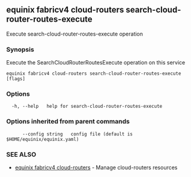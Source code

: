 ## equinix fabricv4 cloud-routers search-cloud-router-routes-execute

Execute search-cloud-router-routes-execute operation

### Synopsis

Execute the SearchCloudRouterRoutesExecute operation on this service

```
equinix fabricv4 cloud-routers search-cloud-router-routes-execute [flags]
```

### Options

```
  -h, --help   help for search-cloud-router-routes-execute
```

### Options inherited from parent commands

```
      --config string   config file (default is $HOME/equinix/equinix.yaml)
```

### SEE ALSO

* [equinix fabricv4 cloud-routers](equinix_fabricv4_cloud-routers.md)	 - Manage cloud-routers resources

